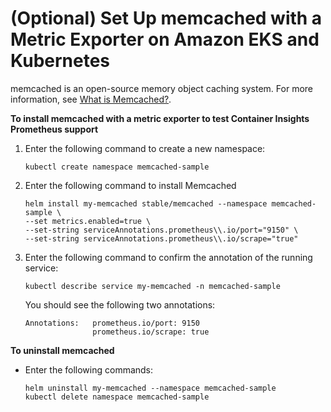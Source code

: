 # \(Optional\) Set Up memcached with a Metric Exporter on Amazon EKS and Kubernetes<a name="ContainerInsights-Prometheus-Sample-Workloads-memcached"></a>

memcached is an open\-source memory object caching system\. For more information, see [What is Memcached?](https://www.memcached.org)\.

**To install memcached with a metric exporter to test Container Insights Prometheus support**

1. Enter the following command to create a new namespace:

   ```
   kubectl create namespace memcached-sample
   ```

1. Enter the following command to install Memcached

   ```
   helm install my-memcached stable/memcached --namespace memcached-sample \
   --set metrics.enabled=true \
   --set-string serviceAnnotations.prometheus\\.io/port="9150" \
   --set-string serviceAnnotations.prometheus\\.io/scrape="true"
   ```

1. Enter the following command to confirm the annotation of the running service:

   ```
   kubectl describe service my-memcached -n memcached-sample
   ```

   You should see the following two annotations:

   ```
   Annotations:   prometheus.io/port: 9150
                  prometheus.io/scrape: true
   ```

**To uninstall memcached**
+ Enter the following commands:

  ```
  helm uninstall my-memcached --namespace memcached-sample
  kubectl delete namespace memcached-sample
  ```